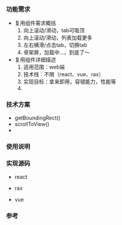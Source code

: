 
### 功能需求  
- 复用组件需求概括  
  1. 向上滚动/滑动，tab可吸顶  
  2. 向上滚动/滑动，列表加载更多  
  3. 左右横滑/点击tab，切换tab  
  4. 骨架屏，加载中...，到底了～  
- 复用组件详细描述  
  1. 适用范围：web端  
  2. 技术栈：不限（react、vue、rax）  
  3. 实现目标：拿来即用，容错能力，性能等
  4. 

### 技术方案 
- getBoundingRect()  
- scrollToView()  
-  

### 使用说明  

### 实现源码    
- react  

- rax

- vue

### 参考  
